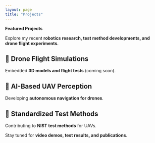 ```yaml
---
layout: page
title: "Projects"
---
```


**Featured Projects**

Explore my recent **robotics research, test method developments, and drone flight experiments**.

## 🔹 Drone Flight Simulations  
Embedded **3D models and flight tests** (coming soon).  

## 🔹 AI-Based UAV Perception  
Developing **autonomous navigation for drones**.

## 🔹 Standardized Test Methods  
Contributing to **NIST test methods** for UAVs.

Stay tuned for **video demos, test results, and publications**.

